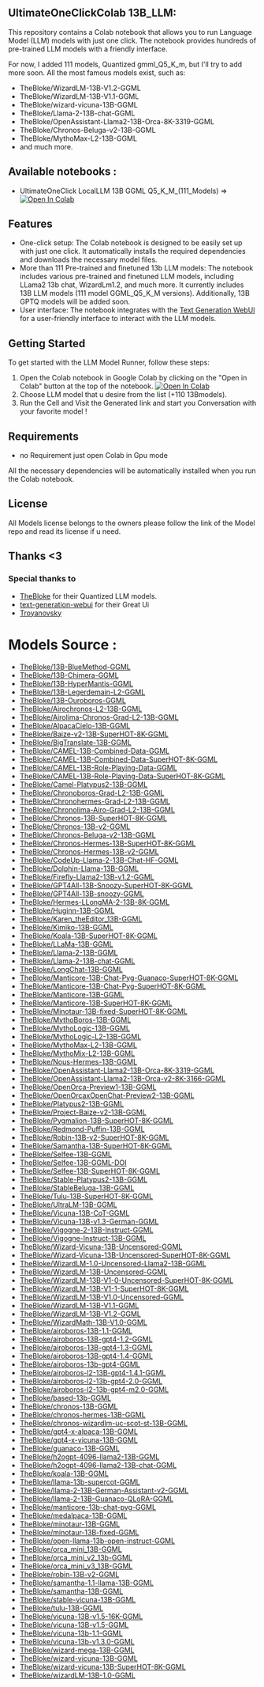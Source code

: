## UltimateOneClickColab 13B_LLM:  

This repository contains a Colab notebook  that allows you to run Language Model (LLM) models with just one click. The notebook provides hundreds of pre-trained LLM models with a friendly interface.

For now, I added 111 models, Quantized gmml_Q5_K_m, but I'll try to add more soon.
All the most famous models exist, such as:
- TheBloke/WizardLM-13B-V1.2-GGML
- TheBloke/WizardLM-13B-V1.1-GGML
- TheBloke/wizard-vicuna-13B-GGML
- TheBloke/Llama-2-13B-chat-GGML
- TheBloke/OpenAssistant-Llama2-13B-Orca-8K-3319-GGML
- TheBloke/Chronos-Beluga-v2-13B-GGML
- TheBloke/MythoMax-L2-13B-GGML
- and much more.
## Available notebooks :
- UltimateOneClick LocalLLM 13B GGML Q5_K_M_(111_Models) => <a target="_blank" href="https://colab.research.google.com/github/seyf1elislam/LocalLLM_UltimateOneClick_Colab/blob/main/UltimateOneClick_LocalLLM_13B_GGML_Q5_K_M_(111_Models).ipynb"><img src="https://colab.research.google.com/assets/colab-badge.svg" alt="Open In Colab"/></a> 
## Features

- One-click setup: The Colab notebook is designed to be easily set up with just one click. It automatically installs the required dependencies and downloads the necessary model files.
- More than 111 Pre-trained and finetuned 13b LLM models: The notebook includes various pre-trained and finetuned LLM models, including LLama2 13b chat, WizardLm1.2, and much more. It currently includes 13B LLM models (111 model GGML_Q5_K_M versions). Additionally, 13B GPTQ models will be added soon.
- User interface: The notebook integrates with the [Text Generation WebUI](https://github.com/oobabooga/text-generation-webui) for a user-friendly interface to interact with the LLM models.


## Getting Started

To get started with the LLM Model Runner, follow these steps:

1. Open the Colab notebook in Google Colab by clicking on the "Open in Colab" button at the top of the notebook.
<a target="_blank" href="https://colab.research.google.com/github/seyf1elislam/LocalLLM_UltimateOneClick_Colab/blob/main/UltimateOneClick_LocalLLM_13B_GGML_Q5_K_M_(111_Models).ipynb"><img src="https://colab.research.google.com/assets/colab-badge.svg" alt="Open In Colab"/></a> 
2. Choose LLM model that u desire from the list (+110 13Bmodels).
3. Run the Cell and Visit the Generated link and start you Conversation with your favorite model !

## Requirements
- no Requirement just open Colab in Gpu mode

All the necessary dependencies will be automatically installed when you run the Colab notebook.


## License

All  Models license belongs to the owners please follow the link of the Model repo and read its license if u need.

## Thanks <3

### Special thanks to 
- [TheBloke](https://huggingface.co/TheBloke) for their Quantized LLM models.
- [text-generation-webui](https://github.com/oobabooga/text-generation-webui) for their Great Ui 
- [Troyanovsky](https://github.com/Troyanovsky)

# Models Source : 

* [TheBloke/13B-BlueMethod-GGML](https://huggingface.co/TheBloke/13B-BlueMethod-GGML/tree/main)
* [TheBloke/13B-Chimera-GGML](https://huggingface.co/TheBloke/13B-Chimera-GGML/tree/main)
* [TheBloke/13B-HyperMantis-GGML](https://huggingface.co/TheBloke/13B-HyperMantis-GGML/tree/main)
* [TheBloke/13B-Legerdemain-L2-GGML](https://huggingface.co/TheBloke/13B-Legerdemain-L2-GGML/tree/main)
* [TheBloke/13B-Ouroboros-GGML](https://huggingface.co/TheBloke/13B-Ouroboros-GGML/tree/main)
* [TheBloke/Airochronos-L2-13B-GGML](https://huggingface.co/TheBloke/Airochronos-L2-13B-GGML/tree/main)
* [TheBloke/Airolima-Chronos-Grad-L2-13B-GGML](https://huggingface.co/TheBloke/Airolima-Chronos-Grad-L2-13B-GGML/tree/main)
* [TheBloke/AlpacaCielo-13B-GGML](https://huggingface.co/TheBloke/AlpacaCielo-13B-GGML/tree/main)
* [TheBloke/Baize-v2-13B-SuperHOT-8K-GGML](https://huggingface.co/TheBloke/Baize-v2-13B-SuperHOT-8K-GGML/tree/main)
* [TheBloke/BigTranslate-13B-GGML](https://huggingface.co/TheBloke/BigTranslate-13B-GGML/tree/main)
* [TheBloke/CAMEL-13B-Combined-Data-GGML](https://huggingface.co/TheBloke/CAMEL-13B-Combined-Data-GGML/tree/main)
* [TheBloke/CAMEL-13B-Combined-Data-SuperHOT-8K-GGML](https://huggingface.co/TheBloke/CAMEL-13B-Combined-Data-SuperHOT-8K-GGML/tree/main)
* [TheBloke/CAMEL-13B-Role-Playing-Data-GGML](https://huggingface.co/TheBloke/CAMEL-13B-Role-Playing-Data-GGML/tree/main)
* [TheBloke/CAMEL-13B-Role-Playing-Data-SuperHOT-8K-GGML](https://huggingface.co/TheBloke/CAMEL-13B-Role-Playing-Data-SuperHOT-8K-GGML/tree/main)
* [TheBloke/Camel-Platypus2-13B-GGML](https://huggingface.co/TheBloke/Camel-Platypus2-13B-GGML/tree/main)
* [TheBloke/Chronoboros-Grad-L2-13B-GGML](https://huggingface.co/TheBloke/Chronoboros-Grad-L2-13B-GGML/tree/main)
* [TheBloke/Chronohermes-Grad-L2-13B-GGML](https://huggingface.co/TheBloke/Chronohermes-Grad-L2-13B-GGML/tree/main)
* [TheBloke/Chronolima-Airo-Grad-L2-13B-GGML](https://huggingface.co/TheBloke/Chronolima-Airo-Grad-L2-13B-GGML/tree/main)
* [TheBloke/Chronos-13B-SuperHOT-8K-GGML](https://huggingface.co/TheBloke/Chronos-13B-SuperHOT-8K-GGML/tree/main)
* [TheBloke/Chronos-13B-v2-GGML](https://huggingface.co/TheBloke/Chronos-13B-v2-GGML/tree/main)
* [TheBloke/Chronos-Beluga-v2-13B-GGML](https://huggingface.co/TheBloke/Chronos-Beluga-v2-13B-GGML/tree/main)
* [TheBloke/Chronos-Hermes-13B-SuperHOT-8K-GGML](https://huggingface.co/TheBloke/Chronos-Hermes-13B-SuperHOT-8K-GGML/tree/main)
* [TheBloke/Chronos-Hermes-13B-v2-GGML](https://huggingface.co/TheBloke/Chronos-Hermes-13B-v2-GGML/tree/main)
* [TheBloke/CodeUp-Llama-2-13B-Chat-HF-GGML](https://huggingface.co/TheBloke/CodeUp-Llama-2-13B-Chat-HF-GGML/tree/main)
* [TheBloke/Dolphin-Llama-13B-GGML](https://huggingface.co/TheBloke/Dolphin-Llama-13B-GGML/tree/main)
* [TheBloke/Firefly-Llama2-13B-v1.2-GGML](https://huggingface.co/TheBloke/Firefly-Llama2-13B-v1.2-GGML/tree/main)
* [TheBloke/GPT4All-13B-Snoozy-SuperHOT-8K-GGML](https://huggingface.co/TheBloke/GPT4All-13B-Snoozy-SuperHOT-8K-GGML/tree/main)
* [TheBloke/GPT4All-13B-snoozy-GGML](https://huggingface.co/TheBloke/GPT4All-13B-snoozy-GGML/tree/main)
* [TheBloke/Hermes-LLongMA-2-13B-8K-GGML](https://huggingface.co/TheBloke/Hermes-LLongMA-2-13B-8K-GGML/tree/main)
* [TheBloke/Huginn-13B-GGML](https://huggingface.co/TheBloke/Huginn-13B-GGML/tree/main)
* [TheBloke/Karen_theEditor_13B-GGML](https://huggingface.co/TheBloke/Karen_theEditor_13B-GGML/tree/main)
* [TheBloke/Kimiko-13B-GGML](https://huggingface.co/TheBloke/Kimiko-13B-GGML/tree/main)
* [TheBloke/Koala-13B-SuperHOT-8K-GGML](https://huggingface.co/TheBloke/Koala-13B-SuperHOT-8K-GGML/tree/main)
* [TheBloke/LLaMa-13B-GGML](https://huggingface.co/TheBloke/LLaMa-13B-GGML/tree/main)
* [TheBloke/Llama-2-13B-GGML](https://huggingface.co/TheBloke/Llama-2-13B-GGML/tree/main)
* [TheBloke/Llama-2-13B-chat-GGML](https://huggingface.co/TheBloke/Llama-2-13B-chat-GGML/tree/main)
* [TheBloke/LongChat-13B-GGML](https://huggingface.co/TheBloke/LongChat-13B-GGML/tree/main)
* [TheBloke/Manticore-13B-Chat-Pyg-Guanaco-SuperHOT-8K-GGML](https://huggingface.co/TheBloke/Manticore-13B-Chat-Pyg-Guanaco-SuperHOT-8K-GGML/tree/main)
* [TheBloke/Manticore-13B-Chat-Pyg-SuperHOT-8K-GGML](https://huggingface.co/TheBloke/Manticore-13B-Chat-Pyg-SuperHOT-8K-GGML/tree/main)
* [TheBloke/Manticore-13B-GGML](https://huggingface.co/TheBloke/Manticore-13B-GGML/tree/main)
* [TheBloke/Manticore-13B-SuperHOT-8K-GGML](https://huggingface.co/TheBloke/Manticore-13B-SuperHOT-8K-GGML/tree/main)
* [TheBloke/Minotaur-13B-fixed-SuperHOT-8K-GGML](https://huggingface.co/TheBloke/Minotaur-13B-fixed-SuperHOT-8K-GGML/tree/main)
* [TheBloke/MythoBoros-13B-GGML](https://huggingface.co/TheBloke/MythoBoros-13B-GGML/tree/main)
* [TheBloke/MythoLogic-13B-GGML](https://huggingface.co/TheBloke/MythoLogic-13B-GGML/tree/main)
* [TheBloke/MythoLogic-L2-13B-GGML](https://huggingface.co/TheBloke/MythoLogic-L2-13B-GGML/tree/main)
* [TheBloke/MythoMax-L2-13B-GGML](https://huggingface.co/TheBloke/MythoMax-L2-13B-GGML/tree/main)
* [TheBloke/MythoMix-L2-13B-GGML](https://huggingface.co/TheBloke/MythoMix-L2-13B-GGML/tree/main)
* [TheBloke/Nous-Hermes-13B-GGML](https://huggingface.co/TheBloke/Nous-Hermes-13B-GGML/tree/main)
* [TheBloke/OpenAssistant-Llama2-13B-Orca-8K-3319-GGML](https://huggingface.co/TheBloke/OpenAssistant-Llama2-13B-Orca-8K-3319-GGML/tree/main)
* [TheBloke/OpenAssistant-Llama2-13B-Orca-v2-8K-3166-GGML](https://huggingface.co/TheBloke/OpenAssistant-Llama2-13B-Orca-v2-8K-3166-GGML/tree/main)
* [TheBloke/OpenOrca-Preview1-13B-GGML](https://huggingface.co/TheBloke/OpenOrca-Preview1-13B-GGML/tree/main)
* [TheBloke/OpenOrcaxOpenChat-Preview2-13B-GGML](https://huggingface.co/TheBloke/OpenOrcaxOpenChat-Preview2-13B-GGML/tree/main)
* [TheBloke/Platypus2-13B-GGML](https://huggingface.co/TheBloke/Platypus2-13B-GGML/tree/main)
* [TheBloke/Project-Baize-v2-13B-GGML](https://huggingface.co/TheBloke/Project-Baize-v2-13B-GGML/tree/main)
* [TheBloke/Pygmalion-13B-SuperHOT-8K-GGML](https://huggingface.co/TheBloke/Pygmalion-13B-SuperHOT-8K-GGML/tree/main)
* [TheBloke/Redmond-Puffin-13B-GGML](https://huggingface.co/TheBloke/Redmond-Puffin-13B-GGML/tree/main)
* [TheBloke/Robin-13B-v2-SuperHOT-8K-GGML](https://huggingface.co/TheBloke/Robin-13B-v2-SuperHOT-8K-GGML/tree/main)
* [TheBloke/Samantha-13B-SuperHOT-8K-GGML](https://huggingface.co/TheBloke/Samantha-13B-SuperHOT-8K-GGML/tree/main)
* [TheBloke/Selfee-13B-GGML](https://huggingface.co/TheBloke/Selfee-13B-GGML/tree/main)
* [TheBloke/Selfee-13B-GGML-DOI](https://huggingface.co/TheBloke/Selfee-13B-GGML-DOI/tree/main)
* [TheBloke/Selfee-13B-SuperHOT-8K-GGML](https://huggingface.co/TheBloke/Selfee-13B-SuperHOT-8K-GGML/tree/main)
* [TheBloke/Stable-Platypus2-13B-GGML](https://huggingface.co/TheBloke/Stable-Platypus2-13B-GGML/tree/main)
* [TheBloke/StableBeluga-13B-GGML](https://huggingface.co/TheBloke/StableBeluga-13B-GGML/tree/main)
* [TheBloke/Tulu-13B-SuperHOT-8K-GGML](https://huggingface.co/TheBloke/Tulu-13B-SuperHOT-8K-GGML/tree/main)
* [TheBloke/UltraLM-13B-GGML](https://huggingface.co/TheBloke/UltraLM-13B-GGML/tree/main)
* [TheBloke/Vicuna-13B-CoT-GGML](https://huggingface.co/TheBloke/Vicuna-13B-CoT-GGML/tree/main)
* [TheBloke/Vicuna-13B-v1.3-German-GGML](https://huggingface.co/TheBloke/Vicuna-13B-v1.3-German-GGML/tree/main)
* [TheBloke/Vigogne-2-13B-Instruct-GGML](https://huggingface.co/TheBloke/Vigogne-2-13B-Instruct-GGML/tree/main)
* [TheBloke/Vigogne-Instruct-13B-GGML](https://huggingface.co/TheBloke/Vigogne-Instruct-13B-GGML/tree/main)
* [TheBloke/Wizard-Vicuna-13B-Uncensored-GGML](https://huggingface.co/TheBloke/Wizard-Vicuna-13B-Uncensored-GGML/tree/main)
* [TheBloke/Wizard-Vicuna-13B-Uncensored-SuperHOT-8K-GGML](https://huggingface.co/TheBloke/Wizard-Vicuna-13B-Uncensored-SuperHOT-8K-GGML/tree/main)
* [TheBloke/WizardLM-1.0-Uncensored-Llama2-13B-GGML](https://huggingface.co/TheBloke/WizardLM-1.0-Uncensored-Llama2-13B-GGML/tree/main)
* [TheBloke/WizardLM-13B-Uncensored-GGML](https://huggingface.co/TheBloke/WizardLM-13B-Uncensored-GGML/tree/main)
* [TheBloke/WizardLM-13B-V1-0-Uncensored-SuperHOT-8K-GGML](https://huggingface.co/TheBloke/WizardLM-13B-V1-0-Uncensored-SuperHOT-8K-GGML/tree/main)
* [TheBloke/WizardLM-13B-V1-1-SuperHOT-8K-GGML](https://huggingface.co/TheBloke/WizardLM-13B-V1-1-SuperHOT-8K-GGML/tree/main)
* [TheBloke/WizardLM-13B-V1.0-Uncensored-GGML](https://huggingface.co/TheBloke/WizardLM-13B-V1.0-Uncensored-GGML/tree/main)
* [TheBloke/WizardLM-13B-V1.1-GGML](https://huggingface.co/TheBloke/WizardLM-13B-V1.1-GGML/tree/main)
* [TheBloke/WizardLM-13B-V1.2-GGML](https://huggingface.co/TheBloke/WizardLM-13B-V1.2-GGML/tree/main)
* [TheBloke/WizardMath-13B-V1.0-GGML](https://huggingface.co/TheBloke/WizardMath-13B-V1.0-GGML/tree/main)
* [TheBloke/airoboros-13B-1.1-GGML](https://huggingface.co/TheBloke/airoboros-13B-1.1-GGML/tree/main)
* [TheBloke/airoboros-13B-gpt4-1.2-GGML](https://huggingface.co/TheBloke/airoboros-13B-gpt4-1.2-GGML/tree/main)
* [TheBloke/airoboros-13B-gpt4-1.3-GGML](https://huggingface.co/TheBloke/airoboros-13B-gpt4-1.3-GGML/tree/main)
* [TheBloke/airoboros-13B-gpt4-1.4-GGML](https://huggingface.co/TheBloke/airoboros-13B-gpt4-1.4-GGML/tree/main)
* [TheBloke/airoboros-13b-gpt4-GGML](https://huggingface.co/TheBloke/airoboros-13b-gpt4-GGML/tree/main)
* [TheBloke/airoboros-l2-13B-gpt4-1.4.1-GGML](https://huggingface.co/TheBloke/airoboros-l2-13B-gpt4-1.4.1-GGML/tree/main)
* [TheBloke/airoboros-l2-13b-gpt4-2.0-GGML](https://huggingface.co/TheBloke/airoboros-l2-13b-gpt4-2.0-GGML/tree/main)
* [TheBloke/airoboros-l2-13b-gpt4-m2.0-GGML](https://huggingface.co/TheBloke/airoboros-l2-13b-gpt4-m2.0-GGML/tree/main)
* [TheBloke/based-13b-GGML](https://huggingface.co/TheBloke/based-13b-GGML/tree/main)
* [TheBloke/chronos-13B-GGML](https://huggingface.co/TheBloke/chronos-13B-GGML/tree/main)
* [TheBloke/chronos-hermes-13B-GGML](https://huggingface.co/TheBloke/chronos-hermes-13B-GGML/tree/main)
* [TheBloke/chronos-wizardlm-uc-scot-st-13B-GGML](https://huggingface.co/TheBloke/chronos-wizardlm-uc-scot-st-13B-GGML/tree/main)
* [TheBloke/gpt4-x-alpaca-13B-GGML](https://huggingface.co/TheBloke/gpt4-x-alpaca-13B-GGML/tree/main)
* [TheBloke/gpt4-x-vicuna-13B-GGML](https://huggingface.co/TheBloke/gpt4-x-vicuna-13B-GGML/tree/main)
* [TheBloke/guanaco-13B-GGML](https://huggingface.co/TheBloke/guanaco-13B-GGML/tree/main)
* [TheBloke/h2ogpt-4096-llama2-13B-GGML](https://huggingface.co/TheBloke/h2ogpt-4096-llama2-13B-GGML/tree/main)
* [TheBloke/h2ogpt-4096-llama2-13B-chat-GGML](https://huggingface.co/TheBloke/h2ogpt-4096-llama2-13B-chat-GGML/tree/main)
* [TheBloke/koala-13B-GGML](https://huggingface.co/TheBloke/koala-13B-GGML/tree/main)
* [TheBloke/llama-13b-supercot-GGML](https://huggingface.co/TheBloke/llama-13b-supercot-GGML/tree/main)
* [TheBloke/llama-2-13B-German-Assistant-v2-GGML](https://huggingface.co/TheBloke/llama-2-13B-German-Assistant-v2-GGML/tree/main)
* [TheBloke/llama-2-13B-Guanaco-QLoRA-GGML](https://huggingface.co/TheBloke/llama-2-13B-Guanaco-QLoRA-GGML/tree/main)
* [TheBloke/manticore-13b-chat-pyg-GGML](https://huggingface.co/TheBloke/manticore-13b-chat-pyg-GGML/tree/main)
* [TheBloke/medalpaca-13B-GGML](https://huggingface.co/TheBloke/medalpaca-13B-GGML/tree/main)
* [TheBloke/minotaur-13B-GGML](https://huggingface.co/TheBloke/minotaur-13B-GGML/tree/main)
* [TheBloke/minotaur-13B-fixed-GGML](https://huggingface.co/TheBloke/minotaur-13B-fixed-GGML/tree/main)
* [TheBloke/open-llama-13b-open-instruct-GGML](https://huggingface.co/TheBloke/open-llama-13b-open-instruct-GGML/tree/main)
* [TheBloke/orca_mini_13B-GGML](https://huggingface.co/TheBloke/orca_mini_13B-GGML/tree/main)
* [TheBloke/orca_mini_v2_13b-GGML](https://huggingface.co/TheBloke/orca_mini_v2_13b-GGML/tree/main)
* [TheBloke/orca_mini_v3_13B-GGML](https://huggingface.co/TheBloke/orca_mini_v3_13B-GGML/tree/main)
* [TheBloke/robin-13B-v2-GGML](https://huggingface.co/TheBloke/robin-13B-v2-GGML/tree/main)
* [TheBloke/samantha-1.1-llama-13B-GGML](https://huggingface.co/TheBloke/samantha-1.1-llama-13B-GGML/tree/main)
* [TheBloke/samantha-13B-GGML](https://huggingface.co/TheBloke/samantha-13B-GGML/tree/main)
* [TheBloke/stable-vicuna-13B-GGML](https://huggingface.co/TheBloke/stable-vicuna-13B-GGML/tree/main)
* [TheBloke/tulu-13B-GGML](https://huggingface.co/TheBloke/tulu-13B-GGML/tree/main)
* [TheBloke/vicuna-13B-v1.5-16K-GGML](https://huggingface.co/TheBloke/vicuna-13B-v1.5-16K-GGML/tree/main)
* [TheBloke/vicuna-13B-v1.5-GGML](https://huggingface.co/TheBloke/vicuna-13B-v1.5-GGML/tree/main)
* [TheBloke/vicuna-13b-1.1-GGML](https://huggingface.co/TheBloke/vicuna-13b-1.1-GGML/tree/main)
* [TheBloke/vicuna-13b-v1.3.0-GGML](https://huggingface.co/TheBloke/vicuna-13b-v1.3.0-GGML/tree/main)
* [TheBloke/wizard-mega-13B-GGML](https://huggingface.co/TheBloke/wizard-mega-13B-GGML/tree/main)
* [TheBloke/wizard-vicuna-13B-GGML](https://huggingface.co/TheBloke/wizard-vicuna-13B-GGML/tree/main)
* [TheBloke/wizard-vicuna-13B-SuperHOT-8K-GGML](https://huggingface.co/TheBloke/wizard-vicuna-13B-SuperHOT-8K-GGML/tree/main)
* [TheBloke/wizardLM-13B-1.0-GGML](https://huggingface.co/TheBloke/wizardLM-13B-1.0-GGML/tree/main)
